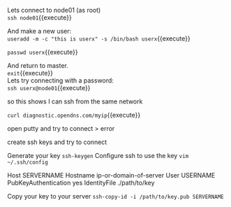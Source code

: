 Lets connect to node01 (as root)   
`ssh node01`{{execute}}   

And make a new user:   
`useradd -m -c "this is userx" -s /bin/bash userx`{{execute}}   
   
`passwd userx`{{execute}}

And return to master.   
`exit`{{execute}}  
Lets try connecting with a password:   
`ssh userx@node01`{{execute}}     

so this shows I can ssh from the same network


`curl diagnostic.opendns.com/myip`{{execute}}

open putty and try to connect  > error

create ssh keys and try to connect


Generate your key
`ssh-keygen`
Configure ssh to use the key
`vim ~/.ssh/config`   

Host SERVERNAME
Hostname ip-or-domain-of-server
User USERNAME
PubKeyAuthentication yes
IdentityFile ./path/to/key


Copy your key to your server
`ssh-copy-id -i /path/to/key.pub SERVERNAME`
